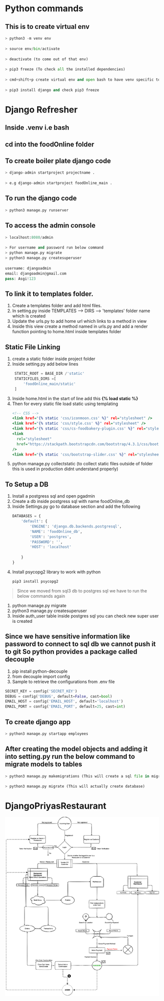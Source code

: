 # Python commands

## This is to create virtual env

```python
> python3 -m venv env

> source env/bin/activate

> deactivate (to come out of that env)

> pip3 freeze (To check all the installed dependencies)

> cmd+shift+p create virtual env and open bash to have venv specific to project

> pip3 install django and check pip3 freeze
```

# Django Refresher

## Inside .venv i.e bash

## cd into the foodOnline folder

## To create boiler plate django code

```python
> django-admin startproject projectname .

> e.g django-admin startproject foodOnline_main .
```

## To run the django code

```python
> python3 manage.py runserver
```

## To access the admin console

```python
> localhost:8080/admin

> For username and password run below command
> python manage.py migrate
> python3 manage.py createsuperuser

username: djangoadmin
email: djangoadmin@gmail.com
pass: Asgi!123
```

## To link it to templates folder.

1. Create a templates folder and add html files.
2. In setting.py inside TEMPLATES --> DIRS --> 'templates' folder name which is created
3. Update the urls.py to add home url which links to a method in view
4. Inside this view create a method named in urls.py and add a render function pointing to home.html inside templates folder

## Static File Linking

1. create a static folder inside project folder
2. Inside setting.py add below lines
   ```python
    STATIC_ROOT = BASE_DIR /'static'
    STATICFILES_DIRS =[
        'foodOnline_main/static'
    ]
   ```
3. Inside home.html in the start of line add this **{% load static %}**
4. Then for every static file load static using templating
   ```htm
   <!-- CSS -->
   <link href="{% static 'css/iconmoon.css' %}" rel="stylesheet" />
   <link href="{% static 'css/style.css' %}" rel="stylesheet" />
   <link href="{% static 'css/cs-foodbakery-plugin.css' %}" rel="stylesheet" />
   <link
     rel="stylesheet"
     href="https://stackpath.bootstrapcdn.com/bootstrap/4.3.1/css/bootstrap.min.css"
   />
   <link href="{% static 'css/bootstrap-slider.css' %}" rel="stylesheet" />
   ```
5. python manage.py collectstatic (to collect static files outside of folder this is used in production didnt understand properly)

## To Setup a DB

1. Install a postgress sql and open pgadmin
2. Create a db inside postgress sql with name foodOnline_db
3. Inside Settings.py go to database section and add the following
   ```python
   DATABASES = {
       'default': {
           'ENGINE': 'django.db.backends.postgresql',
           'NAME': 'foodOnline_db',
           'USER': 'postgres',
           'PASSWORD': '',
           'HOST': 'localhost'

       }
   }
   ```
4. Install psycopg2 library to work with python
   ```python
   pip3 install psycopg2
   ```
> Since we moved from sql3 db to postgres sql we have to run the below commands again
1. python manage.py migrate
2. python3 manage.py createsuperuser
3. Inside auth_user table inside postgres sql you can check new super user is created

## Since we have sensitive information like password to connect to sql db we cannot push it to git So python provides a package called decouple
1. pip install python-decouple
2. from decouple import config
3. Sample to retrieve the configurations from .env file
```python
SECRET_KEY = config('SECRET_KEY')
DEBUG = config('DEBUG', default=False, cast=bool)
EMAIL_HOST = config('EMAIL_HOST', default='localhost')
EMAIL_PORT = config('EMAIL_PORT', default=25, cast=int)
```


## To create django app

```python
> python3 manage.py startapp employees

```

## After creating the model objects and adding it into setting.py run the below command to migrate models to tables

```python
> python3 manage.py makemigrations (This will create a sql file in migrations folder)

> python3 manage.py migrate (This will actually create database)
```

# DjangoPriyasRestaurant

![Alt text](assets/FoodOnline-Flowchart.png)
